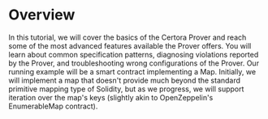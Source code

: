Overview
========

In this tutorial, we will cover the basics of the Certora Prover and reach some of the most advanced features available the Prover offers. You will learn about common specification patterns, diagnosing violations reported by the Prover, and troubleshooting wrong configurations of the Prover. Our running example will be a smart contract implementing a Map. Initially, we will implement a map that doesn't provide much beyond the standard primitive mapping type of Solidity, but as we progress, we will support iteration over the map's keys (slightly akin to OpenZeppelin's EnumerableMap contract).

